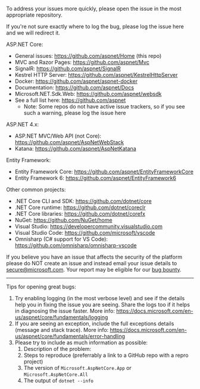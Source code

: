 To address your issues more quickly, please open the issue in the most appropriate repository.

If you're not sure exactly where to log the bug, please log the issue here and we will redirect it.

ASP.NET Core:
 - General issues: https://github.com/aspnet/Home (this repo)
 - MVC and Razor Pages: https://github.com/aspnet/Mvc
 - SignalR: https://github.com/aspnet/SignalR
 - Kestrel HTTP Server: https://github.com/aspnet/KestrelHttpServer
 - Docker: https://github.com/aspnet/aspnet-docker
 - Documentation: https://github.com/aspnet/Docs
 - Microsoft.NET.Sdk.Web: https://github.com/aspnet/websdk
 - See a full list here: https://github.com/aspnet
   - Note: Some repos do not have active issue trackers, so if you see such a warning, please log the issue here

ASP.NET 4.x:
 - ASP.NET MVC/Web API (not Core): https://github.com/aspnet/AspNetWebStack
 - Katana: https://github.com/aspnet/AspNetKatana

Entity Framework:
 - Entity Framework Core: https://github.com/aspnet/EntityFrameworkCore
 - Entity Framework 6: https://github.com/aspnet/EntityFramework6

Other common projects:
 - .NET Core CLI and SDK: https://github.com/dotnet/core
 - .NET Core runtime: https://github.com/dotnet/coreclr
 - .NET Core libraries: https://github.com/dotnet/corefx
 - NuGet: https://github.com/NuGet/home
 - Visual Studio: https://developercommunity.visualstudio.com
 - Visual Studio Code: https://github.com/microsoft/vscode
 - Omnisharp (C# support for VS Code): https://github.com/omnisharp/omnisharp-vscode

If you believe you have an issue that affects the security of the platform please do NOT create an issue and instead email your issue details to secure@microsoft.com. Your report may be eligible for our [bug bounty](https://technet.microsoft.com/en-us/mt764065.aspx).

---

Tips for opening great bugs:

1. Try enabling logging (in the most verbose level) and see if the details help you in fixing the issue you are seeing. Share the logs too if it helps in diagnosing the issue faster. More info: https://docs.microsoft.com/en-us/aspnet/core/fundamentals/logging
2. If you are seeing an exception, include the full exceptions details (message and stack trace). More info: https://docs.microsoft.com/en-us/aspnet/core/fundamentals/error-handling
3. Please try to include as much information as possible:
   1. Description of the problem:
   2. Steps to reproduce (preferrably a link to a GitHub repo with a repro project)
   3. The version of `Microsoft.AspNetCore.App` or `Microsoft.AspNetCore.All`
   4. The output of `dotnet --info`
